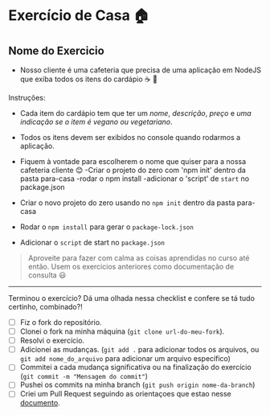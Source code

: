 # Exercício de Casa 🏠 

## Nome do Exercicio

- Nosso cliente é uma cafeteria que precisa de uma aplicação em NodeJS que exiba todos os itens do cardápio :coffee: :bread: 

Instruções:

- Cada item do cardápio tem que ter um _nome_, _descrição_, _preço_ e _uma indicação se o item é vegano ou vegetariano_. 
- Todos os itens devem ser exibidos no console quando rodarmos a aplicação.
- Fiquem à vontade para escolherem o nome que quiser para a nossa cafeteria cliente :blush:
-Criar o projeto do zero com 'npm init' dentro da pasta para-casa
-rodar o npm install
-adicionar o 'script' de `start` no package.json

- Criar o novo projeto do zero usando no `npm init` dentro da pasta para-casa
- Rodar o `npm install` para gerar o `package-lock.json`
- Adicionar o `script` de start no `package.json`

> Aproveite para fazer com calma as coisas aprendidas no curso até então. Usem os exercicios anteriores como documentação de consulta :smiley:
---

Terminou o exercício? Dá uma olhada nessa checklist e confere se tá tudo certinho, combinado?!

- [ ] Fiz o fork do repositório.
- [ ] Clonei o fork na minha máquina (`git clone url-do-meu-fork`).
- [ ] Resolvi o exercício.
- [ ] Adicionei as mudanças. (`git add .` para adicionar todos os arquivos, ou `git add nome_do_arquivo` para adicionar um arquivo específico)
- [ ] Commitei a cada mudança significativa ou na finalização do exercício (`git commit -m "Mensagem do commit"`)
- [ ] Pushei os commits na minha branch (`git push origin nome-da-branch`)
- [ ] Criei um Pull Request seguindo as orientaçoes que estao nesse [documento](https://github.com/mflilian/repo-example/blob/main/exercicios/para-casa/instrucoes-pull-request.md).
